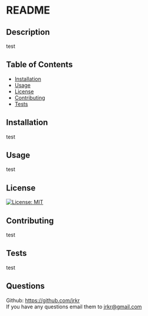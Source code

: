 # README

## Description

test

## Table of Contents

- [Installation](#Installation)
- [Usage](#Usage)
- [License](#License)
- [Contributing](#Contributing)
- [Tests](#Tests)

## Installation

test

## Usage

test

## License

[![License: MIT](https://img.shields.io/badge/License-MIT-yellow.svg)](https://choosealicense.com/licenses/MIT/)

## Contributing

test

## Tests

test

## Questions

Github: https://github.com/jrkr  
If you have any questions email them to jrkr@gmail.com
